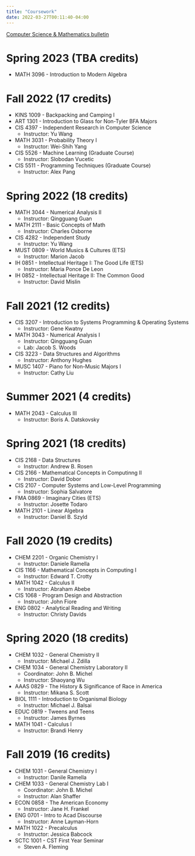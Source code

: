 ```yaml
---
title: "Coursework"
date: 2022-03-27T00:11:40-04:00
---
```

[Computer Science & Mathematics bulletin](https://bulletin.temple.edu/undergraduate/science-technology/computer-information-science/mathematics-computer-science-bs/#requirementstext)


# Spring 2023 (TBA credits)
* MATH 3096 - Introduction to Modern Algebra


# Fall 2022 (17 credits) 
* KINS 1009 - Backpacking and Camping I
* ART 1301 - Introduction to Glass for Non-Tyler BFA Majors
* CIS 4397 - Independent Research in Computer Science
  * Instructor: Yu Wang
* MATH 3031 - Probability Theory I
  * Instructor: Wei-Shih Yang
* CIS 5526 - Machine Learning (Graduate Course)
  * Instructor: Slobodan Vucetic
* CIS 5511 - Programming Techniques (Graduate Course)
  * Instructor: Alex Pang


# Spring 2022 (18 credits)
* MATH 3044 - Numerical Analysis II
  * Instructor: Qingguang Guan
* MATH 2111 - Basic Concepts of Math
  * Instructor: Charles Osborne
* CIS 4282 - Independent Study
  * Instructor: Yu Wang
* MUST 0809 - World Musics & Cultures (ETS)
  * Instructor: Marion Jacob
* IH 0851 - Intellectual Heritage I: The Good Life (ETS)
  * Instructor: Maria Ponce De Leon
* IH 0852 - Intellectual Heritage II: The Common Good	
  * Instructor: David Mislin

# Fall 2021 (12 credits)
* CIS 3207 - Introduction to Systems Programming & Operating Systems
  * Instructor: Gene Kwatny
* MATH 3043 - Numerical Analysis I
  * Instructor: Qingguang Guan
  * Lab: Jacob S. Woods
* CIS 3223 - Data Structures and Algorithms
  * Instructor: Anthony Hughes
* MUSC 1407 - Piano for Non-Music Majors I
  * Instructor: Cathy Liu

# Summer 2021 (4 credits)
* MATH 2043 - Calculus III
  * Instructor: Boris A. Datskovsky

# Spring 2021 (18 credits)
* CIS 2168 - Data Structures
  * Instructor: Andrew B. Rosen
* CIS 2166 - Mathematical Concepts in Computinng II
  * Instructor: David Dobor
* CIS 2107 - Computer Systems and Low-Level Programming
  * Instructor: Sophia Salvatore
* FMA 0869 - Imaginary Cities (ETS)
  * Instructor: Josette Todaro
* MATH 2101 - Linear Algebra	
  * Instructor: Daniel B. Szyld

# Fall 2020 (19 credits)
* CHEM 2201 - Organic Chemistry I
  * Instructor: Daniele Ramella
* CIS 1166 - Mathematical Concepts in Computing I	
  * Instructor: Edward T. Crotty
* MATH 1042 - Calculus II
  * Instructor: Abraham Abebe
* CIS 1068 - Program Design and Abstraction
  * Instructor: John Fiore
* ENG 0802 - Analytical Reading and Writing
  * Instructor: Christy Davids
  

# Spring 2020 (18 credits)
* CHEM 1032 - General Chemistry II	
  * Instructor: Michael J. Zdilla
* CHEM 1034 - General Chemistry Laboratory II
  * Coordinator: John B. Michel
  * Instructor: Shaoyang Wu
* AAAS 0829 - The History & Significance of Race in America	
  * Instructor: Mikana S. Scott
* BIOL 1111 - Introduction to Organismal Biology
  * Instructor: Michael J. Balsai
* EDUC 0819 - Tweens and Teens
  * Instructor: James Byrnes
* MATH 1041 - Calculus I	
  * Instructor: Brandi Henry

# Fall 2019 (16 credits)
* CHEM 1031 - General Chemistry I
  * Instructor: Danile Ramella
* CHEM 1033 - General Chemistry Lab I
  * Coordinator: John B. Michel
  * Instructor: Alan Shaffer
* ECON 0858 - The American Economy
  * Instructor: Jane H. Frankel
* ENG 0701 - Intro to Acad Discourse
  * Instructor: Anne Layman-Horn
* MATH 1022 - Precalculus
  * Instructor: Jessica Babcock
* SCTC 1001 - CST First Year Seminar
  * Steven A. Fleming